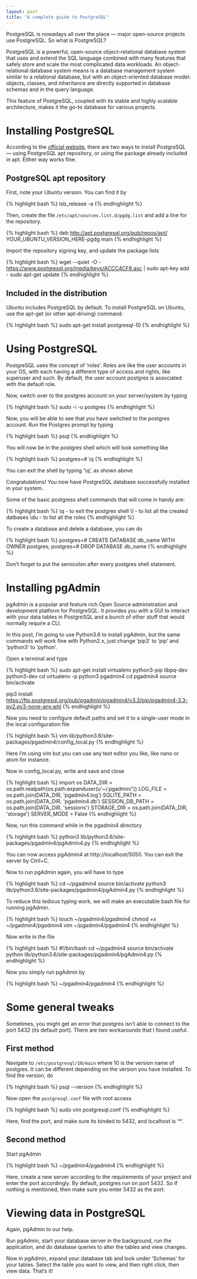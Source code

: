 ```yaml
---
layout: post
title: "A complete guide to PostgreSQL"
---
```

PostgreSQL is nowadays all over the place — major open-source projects use PostgreSQL. So what is PostgreSQL?

PostgreSQL is a powerful, open-source object-relational database system that uses and extend the SQL language combined with many features that safely store and scale the most complicated data workloads. An object-relational database system means is a database management system similar to a relational database, but with an object-oriented database model: objects, classes, and inheritance are directly supported in database schemas and in the query language.

This feature of PostgreSQL, coupled with its stable and highly scalable architecture, makes it the go-to database for various projects.

# Installing PostgreSQL

According to the [official website](https://www.postgresql.org/download/linux/ubuntu/), there are two ways to install PostgreSQL — using PostgreSQL apt repository, or using the package already included in apt. Either way works fine.

## PostgreSQL apt repository

First, note your Ubuntu version. You can find it by

{% highlight bash %}
lsb_release -a
{% endhighlight %}

Then, create the file `/etc/apt/sources.list.d/pgdg.list` and add a line for the repository.

{% highlight bash %}
deb http://apt.postgresql.org/pub/repos/apt/ YOUR_UBUNTU_VERSION_HERE-pgdg main
{% endhighlight %}

Import the repository signing key, and update the package lists

{% highlight bash %}
wget --quiet -O - https://www.postgresql.org/media/keys/ACCC4CF8.asc | sudo apt-key add -
sudo apt-get update
{% endhighlight %}

## Included in the distribution

Ubuntu includes PostgreSQL by default. To install PostgreSQL on Ubuntu, use the apt-get (or other apt-driving) command:

{% highlight bash %}
sudo apt-get install postgresql-10
{% endhighlight %}

# Using PostgreSQL

PostgreSQL uses the concept of ‘roles’. Roles are like the user accounts in your OS, with each having a different type of access and rights, like superuser and such. By default, the user account postgres is associated with the default role.

Now, switch over to the postgres account on your server/system by typing

{% highlight bash %}
sudo -i -u postgres
{% endhighlight %}

Now, you will be able to see that you have switched to the postgres account. Run the Postgres prompt by typing

{% highlight bash %}
psql
{% endhighlight %}

You will now be in the postgres shell which will look something like

{% highlight bash %}
postgres=# \q
{% endhighlight %}

You can exit the shell by typing ‘\q’, as shown above

Congratulations! You now have PostgreSQL database successfully installed in your system.

Some of the basic postgress shell commands that will come in handy are:

{% highlight bash %}
\q - to exit the postgres shell
\l - to list all the created datbases
\du - to list all the roles
{% endhighlight %}

To create a database and delete a database, you can do

{% highlight bash %}
postgres=# CREATE DATABASE db_name WITH OWNER postgres;
postgres=# DROP DATABASE db_name
{% endhighlight %}

Don’t forget to put the semicolon after every postgres shell statement.

# Installing pgAdmin

pgAdmin is a popular and feature rich Open Source administration and development platform for PostgreSQL. It provides you with a GUI to interact with your data tables in PostgreSQL and a bunch of other stuff that would normally require a CLI.

In this post, I’m going to use Python3.6 to install pgAdmin, but the same commands will work fine with Python2.x, just change ‘pip3' to ‘pip’ and ‘python3’ to ‘python’.

Open a terminal and type

{% highlight bash %}
sudo apt-get install virtualenv python3-pip libpq-dev python3-dev
cd
virtualenv -p python3 pgadmin4
cd pgadmin4
source bin/activate

pip3 install https://ftp.postgresql.org/pub/pgadmin/pgadmin4/v3.3/pip/pgadmin4-3.3-py2.py3-none-any.whl
{% endhighlight %}

Now you need to configure default paths and set it to a single-user mode in the local configuration file

{% highlight bash %}
vim lib/python3.6/site-packages/pgadmin4/config_local.py
{% endhighlight %}

Here I’m using vim but you can use any text editor you like, like nano or atom for instance.

Now in config_local.py, write and save and close

{% highlight bash %}
import os
DATA_DIR = os.path.realpath(os.path.expanduser(u'~/.pgadmin/'))
LOG_FILE = os.path.join(DATA_DIR, 'pgadmin4.log')
SQLITE_PATH = os.path.join(DATA_DIR, 'pgadmin4.db')
SESSION_DB_PATH = os.path.join(DATA_DIR, 'sessions')
STORAGE_DIR = os.path.join(DATA_DIR, 'storage')
SERVER_MODE = False
{% endhighlight %}

Now, run this command while in the pgadmin4 directory

{% highlight bash %}
python3 lib/python3.6/site-packages/pgadmin4/pgAdmin4.py
{% endhighlight %}

You can now access pgAdmin4 at http://localhost/5050. You can exit the server by Ctril+C.

Now to run pgAdmin again, you will have to type

{% highlight bash %}
cd ~/pgadmin4
source bin/activate
python3 lib/python3.6/site-packages/pgadmin4/pgAdmin4.py
{% endhighlight %}

To reduce this tedious typing work, we will make an executable bash file for running pgAdmin.

{% highlight bash %}
touch ~/pgadmin4/pgadmin4
chmod +x ~/pgadmin4/pgadmin4
vim ~/pgadmin4/pgadmin4
{% endhighlight %}

Now write in the file

{% highlight bash %}
#!/bin/bash
cd ~/pgadmin4
source bin/activate
python lib/python3.6/site-packages/pgadmin4/pgAdmin4.py
{% endhighlight %}

Now you simply run pgAdmin by

{% highlight bash %}
~/pgadmin4/pgadmin4
{% endhighlight %}

# Some general tweaks

Sometimes, you might get an error that postgres isn’t able to connect to the port 5432 (its default port). There are two workarounds that I found useful.

## First method

Navigate to `/etc/postgresql/10/main` where 10 is the version name of postgres. It can be different depending on the version you have installed. To find the version, do

{% highlight bash %}
psql --version
{% endhighlight %}

Now open the `postgresql.conf` file with root access

{% highlight bash %}
sudo vim postgresql.conf
{% endhighlight %}

Here, find the port, and make sure its binded to 5432, and localhost is ‘*’.

## Second method

Start pgAdmin

{% highlight bash %}
~/pgadmin4/pgadmin4
{% endhighlight %}

Here, create a new server according to the requirements of your project and enter the port accordingly. By default, postgres run on port 5432. So if nothing is mentioned, then make sure you enter 5432 as the port.

# Viewing data in PostgreSQL

Again, pgAdmin to our help.

Run pgAdmin, start your database server in the background, run the application, and do database queries to alter the tables and view changes.

Now in pgAdmin, expand your database tab and look under ‘Schemas’ for your tables. Select the table you want to view, and then right click, then view data. That’s it!

